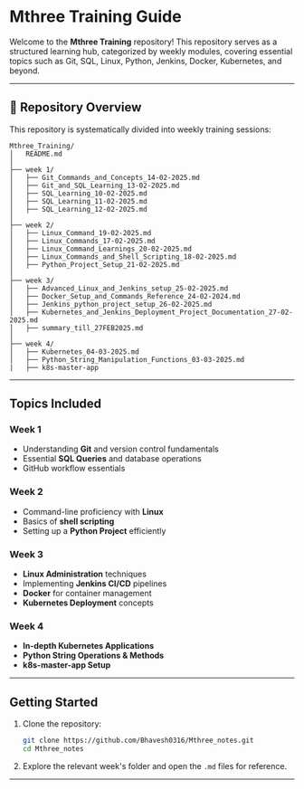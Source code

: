 # Mthree Training Guide

Welcome to the **Mthree Training** repository! This repository serves as a structured learning hub, categorized by weekly modules, covering essential topics such as Git, SQL, Linux, Python, Jenkins, Docker, Kubernetes, and beyond.

---

## 📁 Repository Overview

This repository is systematically divided into weekly training sessions:

```
Mthree_Training/
│   README.md
│
├── week 1/
│   ├── Git_Commands_and_Concepts_14-02-2025.md
│   ├── Git_and_SQL_Learning_13-02-2025.md
│   ├── SQL_Learning_10-02-2025.md
│   ├── SQL_Learning_11-02-2025.md
│   ├── SQL_Learning_12-02-2025.md
│
├── week 2/
│   ├── Linux_Command_19-02-2025.md
│   ├── Linux_Commands_17-02-2025.md
│   ├── Linux_Command_Learnings_20-02-2025.md
│   ├── Linux_Commands_and_Shell_Scripting_18-02-2025.md
│   ├── Python_Project_Setup_21-02-2025.md
│
├── week 3/
│   ├── Advanced_Linux_and_Jenkins_setup_25-02-2025.md
│   ├── Docker_Setup_and_Commands_Reference_24-02-2024.md
│   ├── Jenkins_python_project_setup_26-02-2025.md
│   ├── Kubernetes_and_Jenkins_Deployment_Project_Documentation_27-02-2025.md
│   ├── summary_till_27FEB2025.md
│
├── week 4/
│   ├── Kubernetes_04-03-2025.md
│   ├── Python_String_Manipulation_Functions_03-03-2025.md
|   ├── k8s-master-app
```

---

##  Topics Included

### **Week 1**

- Understanding **Git** and version control fundamentals
- Essential **SQL Queries** and database operations
- GitHub workflow essentials

### **Week 2**

- Command-line proficiency with **Linux**
- Basics of **shell scripting**
- Setting up a **Python Project** efficiently

### **Week 3**

- **Linux Administration** techniques
- Implementing **Jenkins CI/CD** pipelines
- **Docker** for container management
- **Kubernetes Deployment** concepts

### **Week 4**

- **In-depth Kubernetes Applications**
- **Python String Operations & Methods**
- **k8s-master-app Setup**

---

##  Getting Started

1. Clone the repository:
   ```bash
   git clone https://github.com/Bhavesh0316/Mthree_notes.git
   cd Mthree_notes
   ```
2. Explore the relevant week's folder and open the `.md` files for reference.

---





